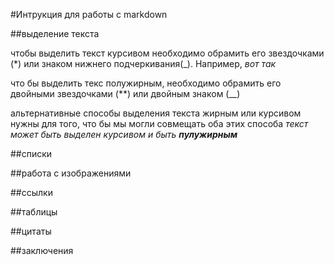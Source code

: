 #Интрукция для работы с markdown

##выделение текста

чтобы выделить текст курсивом необходимо обрамить его звездочками (*) или знаком нижнего подчеркивания(_). Например, *вот так*

что бы выделить текс полужирным, необходимо обрамить его двойными звездочками (**) или двойным знаком (__)

альтернативные способы выделения текста жирным или курсивом нужны для того, что бы мы могли совмещать оба этих способа
_текст может быть выделен курсивом и быть **пулужирным**_

##списки

##работа с изображениями

##ссылки

##таблицы

##цитаты

##заключения
